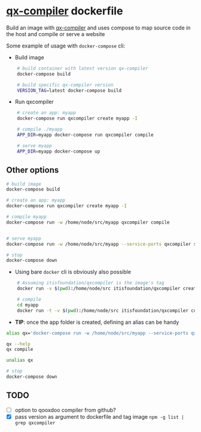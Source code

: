 # [qx-compiler] dockerfile

Build an image with [qx-compiler] and uses compose to map source code in the host
and compile or serve a website

Some example of usage with ```docker-compose``` cli:

- Build image

``` bash
    # build container with latest version qx-compiler
    docker-compose build

    # build specific qx-compiler version
    VERSION_TAG=latest docker-compose build
```

- Run qxcompiler

``` bash
    # create an app: myapp
    docker-compose run qxcompiler create myapp -I

    # compile ./myapp
    APP_DIR=myapp docker-compose run qxcompiler compile

    # serve myapp
    APP_DIR=myapp docker-compose up
```

## Other options

```bash
# build image
docker-compose build

# create an app: myapp
docker-compose run qxcompiler create myapp -I

# compile myapp
docker-compose run -w /home/node/src/myapp qxcompiler compile


# serve myapp
docker-compose run -w /home/node/src/myapp --service-ports qxcompiler serve

# stop
docker-compose down
```

- Using bare ```docker``` cli is obviously also possible

```bash
    # Assuming itisfoundation/qxcompiler is the image's tag
    docker run -v $(pwd):/home/node/src itisfoundation/qxcompiler create myapp-I

    # compile
    cd myapp
    docker run -t -v $(pwd):/home/node/src itisfoundation/qxcompiler compile


```

- **TIP**: once the app folder is created, defining an alias can be handy

``` bash
alias qx='docker-compose run -w /home/node/src/myapp --service-ports qxcompiler'

qx --help
qx compile

unalias qx

# stop
docker-compose down
```

## TODO

- [ ] option to qooxdoo compiler from github?
- [x] pass version as argument to dockerfile and tag image ```npm -g list | grep qxcompiler```

[1]:https://www.npmjs.com/package/qxcompiler
[qx-compiler]:https://github.com/qooxdoo/qooxdoo-compiler 

